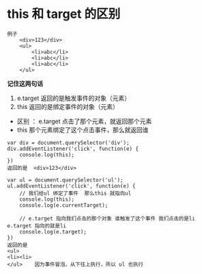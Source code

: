 # this 和 target 的区别

```
例子
    <div>123</div>
    <ul>
        <li>abc</li>
        <li>abc</li>
        <li>abc</li>
    </ul>

```

**记住这两句话**

1. e.target 返回的是触发事件的对象（元素）  
2. this 返回的是绑定事件的对象（元素）
  - 区别 ： e.target 点击了那个元素，就返回那个元素
  -  this 那个元素绑定了这个点击事件，那么就返回谁

```
var div = document.querySelector('div');
div.addEventListener('click', function(e) {
	console.log(this);
})
返回的是  <div>123</div>
```



```
var ul = document.querySelector('ul');
ul.addEventListener('click', function(e) {
	// 我们给ul 绑定了事件  那么this 就指向ul  
 	console.log(this);
	console.log(e.currentTarget);

	// e.target 指向我们点击的那个对象 谁触发了这个事件 我们点击的是li e.target 指向的就是li
	console.log(e.target);
})
返回的是 
<ul>
<li><li>
</ul>    因为事件冒泡，从下往上执行，所以 ul 也执行
```


